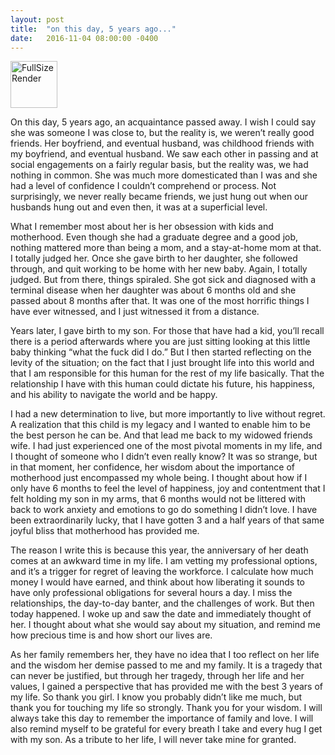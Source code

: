 ```yaml
---
layout: post
title:  "on this day, 5 years ago..."
date:   2016-11-04 08:00:00 -0400
---
```

<a data-flickr-embed="true"  href="https://www.flickr.com/photos/crimsonrhoads/27001593540/in/datetaken/" title="FullSizeRender"><img src="https://c5.staticflickr.com/8/7175/27001593540_3cd83d3fdf_s.jpg" width="75" height="75" alt="FullSizeRender"></a><script async src="//embedr.flickr.com/assets/client-code.js" charset="utf-8"></script>

On this day, 5 years ago, an acquaintance passed away. I wish I could say she was someone I was close to, but the reality is, we weren’t really good friends. Her boyfriend, and eventual husband, was childhood friends with my boyfriend, and eventual husband. We saw each other in passing and at social engagements on a fairly regular basis, but the reality was, we had nothing in common. She was much more domesticated than I was and she had a level of confidence I couldn’t comprehend or process. Not surprisingly, we never really became friends, we just hung out when our husbands hung out and even then, it was at a superficial level.

What I remember most about her is her obsession with kids and motherhood. Even though she had a graduate degree and a good job, nothing mattered more than being a mom, and a stay-at-home mom at that. I totally judged her. Once she gave birth to her daughter, she followed through, and quit working to be home with her new baby. Again, I totally judged. But from there, things spiraled. She got sick and diagnosed with a terminal disease when her daughter was about 6 months old and she passed about 8 months after that. It was one of the most horrific things I have ever witnessed, and I just witnessed it from a distance.

Years later, I gave birth to my son. For those that have had a kid, you’ll recall there is a period afterwards where you are just sitting looking at this little baby thinking “what the fuck did I do.” But I then started reflecting on the levity of the situation; on the fact that I just brought life into this world and that I am responsible for this human for the rest of my life basically. That the relationship I have with this human could dictate his future, his happiness, and his ability to navigate the world and be happy. 

I had a new determination to live, but more importantly to live without regret. A realization that this child is my legacy and I wanted to enable him to be the best person he can be. And that lead me back to my widowed friends wife. I had just experienced one of the most pivotal moments in my life, and I thought of someone who I didn’t even really know? It was so strange, but in that moment, her confidence, her wisdom about the importance of motherhood just encompassed my whole being. I thought about how if I only have 6 months to feel the level of happiness, joy and contentment that I felt holding my son in my arms, that 6 months would not be littered with back to work anxiety and emotions to go do something I didn’t love. I have been extraordinarily lucky, that I have gotten 3 and a half years of that same joyful bliss that motherhood has provided me.

The reason I write this is because this year, the anniversary of her death comes at an awkward time in my life. I am vetting my professional options, and it’s a trigger for regret of leaving the workforce. I calculate how much money I would have earned, and think about how liberating it sounds to have only professional obligations for several hours a day. I miss the relationships, the day-to-day banter, and the challenges of work. But then today happened. I woke up and saw the date and immediately thought of her. I thought about what she would say about my situation, and remind me how precious time is and how short our lives are. 

As her family remembers her, they have no idea that I too reflect on her life and the wisdom her demise passed to me and my family. It is a tragedy that can never be justified, but through her tragedy, through her life and her values, I gained a perspective that has provided me with the best 3 years of my life. So thank you girl. I know you probably didn’t like me much, but thank you for touching my life so strongly. Thank you for your wisdom. I will always take this day to remember the importance of family and love. I will also remind myself to be grateful for every breath I take and every hug I get with my son. As a tribute to her life, I will never take mine for granted. 
